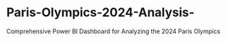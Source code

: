 # Paris-Olympics-2024-Analysis-
Comprehensive Power BI Dashboard for Analyzing the 2024 Paris Olympics
